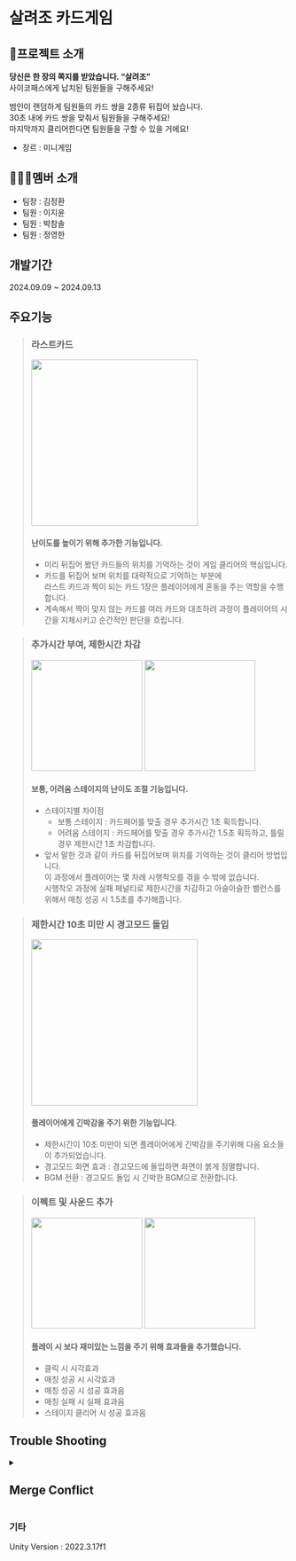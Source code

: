 # 살려조 카드게임

## 🎤프로젝트 소개
**당신은 한 장의 쪽지를 받았습니다. “살려조”<br>**
사이코패스에게 납치된 팀원들을 구해주세요!<br>

범인이 랜덤하게 팀원들의 카드 쌍을 2종류 뒤집어 놨습니다.<br>
30초 내에 카드 쌍을 맞춰서 팀원들을 구해주세요!<br>
마지막까지 클리어한다면 팀원들을 구할 수 있을 거에요!

* 장르 : 미니게임

## 👨‍👨‍👦멤버 소개
* 팀장 : 김정환
* 팀원 : 이지윤
* 팀원 : 박참솔
* 팀원 : 정영한

## 개발기간
2024.09.09 ~ 2024.09.13

## 주요기능
> ### 라스트카드
> <img src="https://github.com/user-attachments/assets/e5ad7dc7-db17-47f5-b40c-55095eb454ec" width=300px></img><br/>
> #### 난이도를 높이기 위해 추가한 기능입니다.
> * 미리 뒤집어 봤던 카드들의 위치를 기억하는 것이 게임 클리어의 핵심입니다.
> * 카드를 뒤집어 보며 위치를 대략적으로 기억하는 부분에<br/>
> 라스트 카드과 짝이 되는 카드 1장은 플레이어에게 혼동을 주는 역할을 수행합니다.
> * 계속해서 짝이 맞지 않는 카드를 여러 카드와 대조하려 과정이
플레이어의 시간을 지체시키고 순간적인 판단을 흐립니다.

> ### 추가시간 부여, 제한시간 차감
> <img src="https://github.com/user-attachments/assets/415486e5-426e-48df-9c81-8817cad85c12" width=200px></img>
<img src="https://github.com/user-attachments/assets/0c7f8ab9-3f49-41af-ae25-d7ca241dc5bd" width=200px></img><br/>
> #### 보통, 어려움 스테이지의 난이도 조절 기능입니다.
> * 스테이지별 차이점
>   * 보통 스테이지 : 카드페어를 맞출 경우 추가시간 1초 획득합니다.
>   * 어려움 스테이지 : 카드페어를 맞출 경우 추가시간 1.5초 획득하고, 틀릴 경우 제한시간 1초 차감합니다.
> * 앞서 말한 것과 같이 카드를 뒤집어보며 위치를 기억하는 것이 클리어 방법입니다.<br/>
이 과정에서 플레이어는 몇 차례 시행착오를 겪을 수 밖에 없습니다.<br/>
시행착오 과정에 실패 페널티로 제한시간을 차감하고 아슬아슬한 밸런스를 위해서 매칭 성공 시 1.5초를 추가해줍니다.

> ### 제한시간 10초 미만 시 경고모드 돌입
> <img src="https://github.com/user-attachments/assets/59b28ecb-c841-481f-b925-7881429921fc" width=300px></img><br/>
> #### 플레이어에게 긴박감을 주기 위한 기능입니다.
> * 제한시간이 10초 미만이 되면 플레이어에게 긴박감을 주기위해 다음 요소들이 추가되었습니다.
> * 경고모드 화면 효과 : 경고모드에 돌입하면 화면이 붉게 점멸합니다.
> * BGM 전환 : 경고모드 돌입 시 긴박한 BGM으로 전환합니다.

> ### 이펙트 및 사운드 추가
> <img src="https://github.com/user-attachments/assets/d0c6baca-a559-4bc8-9289-bcad5c820b3e" height=200px></img> <img src="https://github.com/user-attachments/assets/79471cb1-71ff-4f43-b1a2-6d297546ad91" height=200px></img><br/>
> #### 플레이 시 보다 재미있는 느낌을 주기 위해 효과들을 추가했습니다.
> * 클릭 시 시각효과
> * 매칭 성공 시 시각효과
> * 매칭 성공 시 성공 효과음
> * 매칭 실패 시 실패 효과음
> * 스테이지 클리어 시 성공 효과음

## Trouble Shooting
<details> 
  <summary><h2>Merge Conflict</h2></summary>
<h3>발생 배경</h3>
기능을 너무 세부적으로 나눠서 분담한 결과 공통 작업 영역이 생겼습니다.<br/>
그러다 보니 2명의 작업자가 하나의 스크립트와 프리팹을 수정했습니다.

<ol>
  <li>
    <h3>스크립트 충돌</h3>
    <b>원인 : </b><br/>
    두 작업자분들께서 Card 스크립트에 각각의 작업을 하셨습니다.<br/>
    작업의 내용이 다르다보니 둘 중 하나만 선택할 순 없었습니다.<br/><br/>
    <b>해결 : </b><br/>
    IDE를 열어서 충돌난 지점들을 확인하고 두 작업들을 합쳐주었습니다.<br/>
  </li>
  <li>
    <h3>프리팹 오류</h3>
    <b>원인 : </b><br/>
    스크립트와 비슷하게 하나의 프리팹에 대해 2명의 작업자가 수정한 경우였습니다.<br/>
    이때 한 작업자 분은 Board 프리팹의 이름을 Card로 변경했습니다.<br/>
    간단한 수정이지만 merge 이후에 작업을 진행할 때 문제가 되었습니다.<br/><br/>
    Board를 계속해서 쓰고 계신 작업자분께서 프리팹이 사라졌다고 말하셨습니다.<br/>
    급하게 이상이 없는지 확인을 해보지만 merge가 충돌 없이 잘 합쳐져서 이상이 없다고 표시되었습니다.<br/>
    히스토리를 뒤져보고서야 이름이 바뀐 걸 알 수 있었습니다.<br/><br/>
    <b>해결 : </b><br/>
    해결법으로는 Board 프리팹을 별도의 패키지로 export해서 백업했습니다.<br/>
    그리고 merge가 끝난 브랜치에서 이 패키지를 import해서 합치는 것으로 해결했습니다.<br/>
  </li>
  <li>
    <h3>씬 충돌</h3>
    <b>원인 : </b><br/>
    여럿이서 하나의 씬을 작업하면 씬에서도 충돌이 일어날 수 있습니다.<br/>
    한분은 씬에 기능을 추가하기 위해 오브젝트를 배치하고 스크립트를 할당하는 작업을 하셨고,<br/>
    다른 한분은 UI를 수정하는 작업을 하신 경우에 씬 충돌이 발생했습니다.<br/><br/>
    튜터님의 조언대로 바톤 터치하듯 작업을 이어나갔다면 좋았겠지만<br/>
    작업자들 간에 서로 해당 씬을 쓰는 것을 인지하지 못한 상태에서 벌어진 일이다 보니 충돌을 피할 수 없었습니다.<br/><br/>
    <b>해결 : </b><br/>
    이 부분은 명확한 해결책은 없고 주먹구구 식으로 해결했습니다.<br/>
    우선 깃허브 merge를 누르면 충돌이 나는 파일들을 알 수 있습니다.<br/>
    그 중에서 씬 파일이 보이면 merge를 중단합니다.<br/><br/>
    그리고 back-up 폴더를 만들어 충돌 난 씬을 복사해서 넣어둡니다.<br/>
    다시 merge를 진행하면 back-up 폴더는 추가의 형태로 merge 되기에 보존할 수 있습니다.<br/>
    그리고 여전히 충돌이 나는 씬은 merge해올 브랜치의 씬으로 덮어씌워 줍니다.<br/><br/>
    그 후에 작업자들과 화면 공유하며 back-up 폴더의 씬들과 차이를 비교하며 수동으로 합쳐주는 방법으로 해결했습니다.<br/>
  </li>
</ol>
</details>

### 기타
Unity Version : 2022.3.17f1

